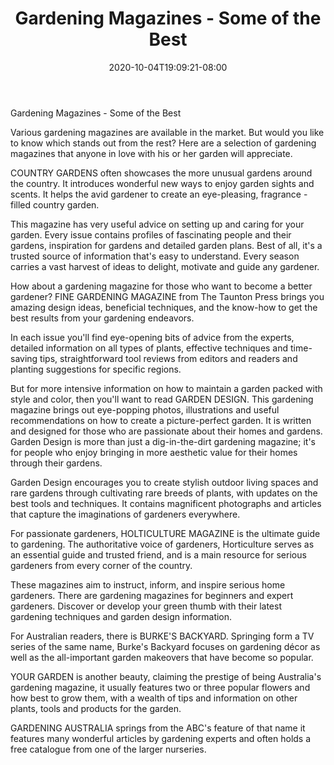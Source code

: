 ﻿---
title: "Gardening Magazines - Some of the Best"
date: 2020-10-04T19:09:21-08:00
description: "Gardening Tips for Web Success"
featured_image: "/images/Gardening.jpg"
tags: ["Gardening"]
---

Gardening Magazines - Some of the Best


Various gardening magazines are available in the market. But would you like to know which stands out from the rest? Here are a selection of gardening magazines that anyone in love with his or her garden will appreciate.

COUNTRY GARDENS often showcases the more unusual gardens around the country. It introduces wonderful new ways to enjoy garden sights and scents. It helps the avid gardener to create an eye-pleasing, fragrance - filled country garden. 

This magazine has very useful advice on setting up and caring for your garden. Every issue contains profiles of fascinating people and their gardens, inspiration for gardens and detailed garden plans. Best of all, it's a trusted source of information that's easy to understand. Every season carries a vast harvest of ideas to delight, motivate and guide any gardener. 

How about a gardening magazine for those who want to become a better gardener? FINE GARDENING MAGAZINE from The Taunton Press brings you amazing design ideas, beneficial techniques, and the know-how to get the best results from your gardening endeavors.

In each issue you'll find eye-opening bits of advice from the experts, detailed information on all types of plants, effective techniques and time-saving tips, straightforward tool reviews from editors and readers and planting suggestions for specific regions.

But for more intensive information on how to maintain a garden packed with style and color, then you'll want to read GARDEN DESIGN. This gardening magazine brings out eye-popping photos, illustrations and useful recommendations on how to create a picture-perfect garden. It is written and designed for those who are passionate about their homes and gardens. Garden Design is more than just a dig-in-the-dirt gardening magazine; it's for people who enjoy bringing in more aesthetic value for their homes through their gardens.

Garden Design encourages you to create stylish outdoor living spaces and rare gardens through cultivating rare breeds of plants, with updates on the best tools and techniques. It contains magnificent photographs and articles that capture the imaginations of gardeners everywhere. 

For passionate gardeners, HOLTICULTURE MAGAZINE is the ultimate guide to gardening. The authoritative voice of gardeners,  Horticulture serves as an essential guide and trusted friend, and is a main resource for serious gardeners from every corner of the country.

These magazines aim to instruct, inform, and inspire serious home gardeners. There are gardening magazines for beginners and expert gardeners. Discover or develop your green thumb with their latest gardening techniques and garden design information.

For Australian readers, there is BURKE'S BACKYARD. Springing form a TV series of the same name, Burke's Backyard focuses on gardening décor as well as the all-important garden makeovers that have become so popular.

YOUR GARDEN is another beauty, claiming the prestige of being Australia's gardening magazine, it usually features two or three popular flowers and how best to grow them, with a wealth of tips and information on other plants, tools and products for the garden.

GARDENING AUSTRALIA springs from the ABC's feature of that name it features many wonderful articles by gardening experts and often holds a free catalogue from one of the larger nurseries.


